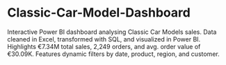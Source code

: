 # Classic-Car-Model-Dashboard
Interactive Power BI dashboard analysing Classic Car Models sales. Data cleaned in Excel, transformed with SQL, and visualized in Power BI. Highlights €7.34M total sales, 2,249 orders, and avg. order value of €30.09K. Features dynamic filters by date, product, region, and customer.
